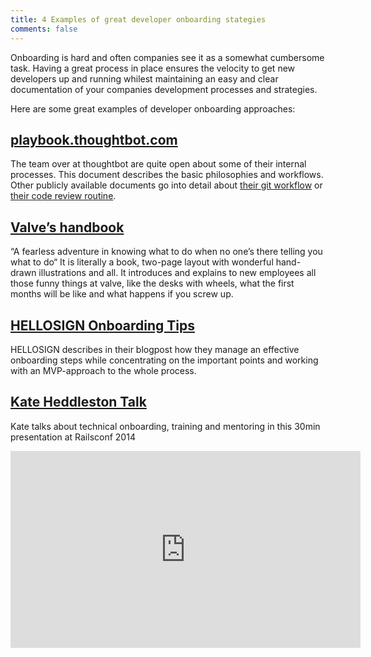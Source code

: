 ```yaml
---
title: 4 Examples of great developer onboarding stategies
comments: false
---
```


Onboarding is hard and often companies see it as a somewhat cumbersome task. Having a great process in place ensures the velocity to get new developers up and running whilest maintaining an easy and clear documentation of your companies development processes and strategies.

Here are some great examples of developer onboarding approaches:

## [playbook.thoughtbot.com](http://playbook.thoughtbot.com)
The team over at thoughtbot are quite open about some of their internal processes. This document describes the basic philosophies and workflows. Other publicly available documents go into detail about [their git workflow](https://github.com/thoughtbot/guides/tree/master/protocol/git) or [their code review routine](https://github.com/thoughtbot/guides/tree/master/code-review).


## [Valve’s handbook](https://www.valvesoftware.com/company/Valve_Handbook_LowRes.pdf)
“A fearless adventure in knowing what to do when no one’s there telling you what to do“ It is literally a book, two-page layout with wonderful hand-drawn illustrations and all. It introduces and explains to new employees all those funny things at valve, like the desks with wheels, what the first months will be like and what happens if you screw up.

## [HELLOSIGN Onboarding Tips](http://blog.hellosign.com/lean-startup-guide-employee-onboarding/)
HELLOSIGN describes in their blogpost how they manage an effective onboarding steps while concentrating on the important points and working with an MVP-approach to the whole process.

## [Kate Heddleston Talk](http://confreaks.tv/videos/railsconf2014-technical-onboarding-training-and-mentoring)
Kate talks about technical onboarding, training and mentoring in this 30min presentation at Railsconf 2014

<iframe width="560" height="315" src="https://www.youtube.com/embed/Lpg4jRSH7EE" frameborder="0" allowfullscreen></iframe>

